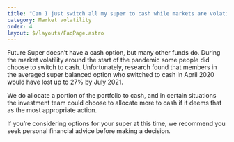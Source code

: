 ```yaml
---
title: "Can I just switch all my super to cash while markets are volatile? "
category: Market volatility
order: 4
layout: $/layouts/FaqPage.astro
---
```


Future Super doesn’t have a cash option, but many other funds do. During the market volatility around the start of the pandemic some people did choose to switch to cash. Unfortunately, research found that members in the averaged super balanced option who switched to cash in April 2020 would have lost up to 27% by July 2021.

We do allocate a portion of the portfolio to cash, and in certain situations the investment team could choose to allocate more to cash if it deems that as the most appropriate action.

If you’re considering options for your super at this time, we recommend you seek personal financial advice before making a decision.
